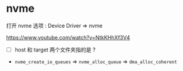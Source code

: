 # nvme
打开 nvme 选项 : Device Driver => nvme

https://www.youtube.com/watch?v=NtkKHhXf3V4

- [ ] host 和 target 两个文件夹指的是 ?

- `nvme_create_io_queues` => `nvme_alloc_queue` => `dma_alloc_coherent`
